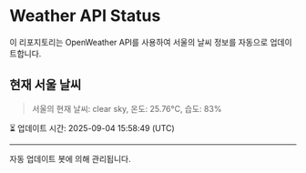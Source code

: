 
# Weather API Status

이 리포지토리는 OpenWeather API를 사용하여 서울의 날씨 정보를 자동으로 업데이트합니다.

## 현재 서울 날씨
> 서울의 현재 날씨: clear sky, 온도: 25.76°C, 습도: 83%

⏳ 업데이트 시간: 2025-09-04 15:58:49 (UTC)

---
자동 업데이트 봇에 의해 관리됩니다.
